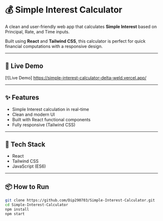 # 💰 Simple Interest Calculator

A clean and user-friendly web app that calculates **Simple Interest** based on Principal, Rate, and Time inputs.

Built using **React** and **Tailwind CSS**, this calculator is perfect for quick financial computations with a responsive design.

---

## 🔗 Live Demo

[![Live Demo] https://simple-interest-calculator-delta-weld.vercel.app/

---

## ✨ Features

- Simple Interest calculation in real-time
- Clean and modern UI
- Built with React functional components
- Fully responsive (Tailwind CSS)

---

## 🚀 Tech Stack

- React
- Tailwind CSS
- JavaScript (ES6)

---

## 📦 How to Run

```bash
git clone https://github.com/Dip290703/Simple-Interest-Calculator.git
cd Simple-Interest-Calculator
npm install
npm start
